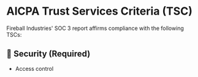 # AICPA Trust Services Criteria (TSC)

Fireball Industries' SOC 3 report affirms compliance with the following TSCs:

## 🔐 Security (Required)

- Access control
